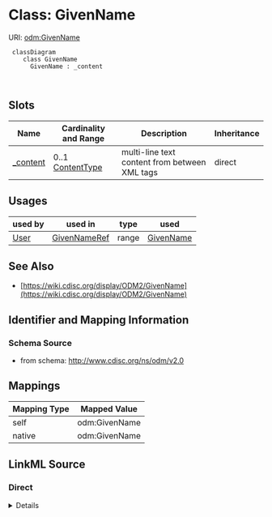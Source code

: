 # Class: GivenName



URI: [odm:GivenName](http://www.cdisc.org/ns/odm/v2.0/GivenName)



```mermaid
 classDiagram
    class GivenName
      GivenName : _content
        
      
```




<!-- no inheritance hierarchy -->


## Slots

| Name | Cardinality and Range | Description | Inheritance |
| ---  | --- | --- | --- |
| [_content](_content.md) | 0..1 <br/> [ContentType](ContentType.md) | multi-line text content from between XML tags | direct |





## Usages

| used by | used in | type | used |
| ---  | --- | --- | --- |
| [User](User.md) | [GivenNameRef](GivenNameRef.md) | range | [GivenName](GivenName.md) |






## See Also

* [https://wiki.cdisc.org/display/ODM2/GivenName](https://wiki.cdisc.org/display/ODM2/GivenName)

## Identifier and Mapping Information







### Schema Source


* from schema: http://www.cdisc.org/ns/odm/v2.0





## Mappings

| Mapping Type | Mapped Value |
| ---  | ---  |
| self | odm:GivenName |
| native | odm:GivenName |





## LinkML Source

<!-- TODO: investigate https://stackoverflow.com/questions/37606292/how-to-create-tabbed-code-blocks-in-mkdocs-or-sphinx -->

### Direct

<details>
```yaml
name: GivenName
from_schema: http://www.cdisc.org/ns/odm/v2.0
see_also:
- https://wiki.cdisc.org/display/ODM2/GivenName
slots:
- _content
slot_usage:
  range:
    name: range
    id_prefixes:
    - text
class_uri: odm:GivenName

```
</details>

### Induced

<details>
```yaml
name: GivenName
from_schema: http://www.cdisc.org/ns/odm/v2.0
see_also:
- https://wiki.cdisc.org/display/ODM2/GivenName
slot_usage:
  range:
    name: range
    id_prefixes:
    - text
attributes:
  name: _content
  description: multi-line text content from between XML tags
  from_schema: http://www.cdisc.org/ns/odm/v2.0
  rank: 1000
  alias: _content
  owner: GivenName
  domain_of:
  - TranslatedText
  - CheckValue
  - Code
  - WorkflowEnd
  - UserName
  - Prefix
  - Suffix
  - FullName
  - GivenName
  - FamilyName
  - StreetName
  - HouseNumber
  - City
  - StateProv
  - Country
  - PostalCode
  - OtherText
  - Meaning
  - LegalReason
  - DateTimeStamp
  - ReasonForChange
  - SourceID
  - FlagValue
  - FlagType
  - Value
  range: _contentType
  inlined: true
class_uri: odm:GivenName

```
</details>